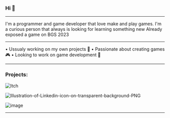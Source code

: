### Hi 👋
-----------------------------------------------------------------------------------------------------------------

I'm a programmer and game developer that love make and play games.
I'm a curious person that always is looking for learning something new
Already exposed a game on BGS 2023 

-----------------------------------------------------------------------------------------------------------------

• Ussualy working on my own projects 🏏
• Passionate about creating games 🎮
• Looking to work on game development 👾

-----------------------------------------------------------------------------------------------------------------

### Projects: 

![Itch](https://github.com/MichelTCosta/MichelTCosta/assets/53797968/9dffd877-b3c2-4e19-8f76-3d8a6333fb2c)

![Illustration-of-Linkedin-icon-on-transparent-background-PNG](https://github.com/MichelTCosta/MichelTCosta/assets/53797968/ced16c9d-c0ed-49c3-abff-d035664872d7)

![image](https://github.com/MichelTCosta/MichelTCosta/assets/53797968/97278d12-1ff6-4ee7-b503-bfe85b05be11)


---------------------------------------------------------------


[1]: https://michelcosta.itch.io
[2]: https://www.linkedin.com/in/michel-costa-5073312b1/

